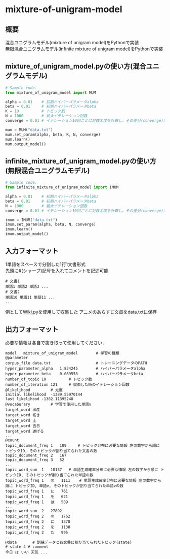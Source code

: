 # mixture-of-unigram-model
## 概要
混合ユニグラムモデル(mixture of unigram model)をPythonで実装  
無限混合ユニグラムモデル(infinite mixture of unigram model)をPythonで実装  
## mixture_of_unigram_model.pyの使い方(混合ユニグラムモデル)
```python
# Sample code.
from mixture_of_unigram_model import MUM

alpha = 0.01    # 初期ハイパーパラメータalpha
beta = 0.01     # 初期ハイパーパラメータbeta
K = 10          # トピック数
N = 1000        # 最大イテレーション回数
converge = 0.01 # イテレーション10回ごとに対数尤度を計算し，その差分(converge)が小さければ学習を終了する

mum = MUM("data.txt")
mum.set_param(alpha, beta, K, N, converge)
mum.learn()
mum.output_model()
```
## infinite_mixture_of_unigram_model.pyの使い方(無限混合ユニグラムモデル)
```python
# Sample code.
from infinite_mixture_of_unigram_model import IMUM

alpha = 0.01    # 初期ハイパーパラメータalpha
beta = 0.01     # 初期ハイパーパラメータbeta
N = 1000        # 最大イテレーション回数
converge = 0.01 # イテレーション10回ごとに対数尤度を計算し，その差分(converge)が小さければ学習を終了する

imum = IMUM("data.txt")
imum.set_param(alpha, beta, N, converge)
imum.learn()
imum.output_model()
```
## 入力フォーマット
1単語をスペースで分割した1行1文書形式  
先頭に#(シャープ)記号を入れてコメントを記述可能
```
# 文書1
単語1 単語2 単語3 ...
# 文書2
単語10 単語11 単語11 ...
...
```
例として[Wiki.py](https://github.com/KentoW/wiki)を使用して収集した アニメのあらすじ文章をdata.txtに保存
## 出力フォーマット
必要な情報は各自で抜き取って使用してください．
```
model	mixture_of_unigram_model        # 学習の種類
@parameter
corpus_file	data.txt                    # トレーニングデータのPATH
hyper_parameter_alpha	1.834245        # ハイパーパラメータalpha
hyper_parameter_beta	0.089558        # ハイパーパラメータbeta
number_of_topic	10          # トピック数
number_of_iteration	121     # 収束した時のイテレーション回数
@likelihood         # 尤度
initial likelihood	-1389.55970144
last likelihood	-1382.11395248
@vocaburary         # 学習で使用した単語v
target_word	出産
target_word	拓き
target_word	土
target_word	吉日
target_word	遂げる
...
@count
topic_document_freq	1	109     # トピック分布に必要な情報 左の数字から順に トピックID, そのトピックが割り当てられた文書の数
topic_document_freq	2	167
topic_document_freq	3	52
...
topic_word_sum	1	18137   # 単語生成確率分布に必要な情報 左の数字から順に トピックID, そのトピックが割り当てられた単語の数
topic_word_freq	1	の	1111    # 単語生成確率分布に必要な情報 左の数字から順に トピックID, 単語v, そのトピックが割り当てられた単語vの数
topic_word_freq	1	に	761
topic_word_freq	1	を	621
topic_word_freq	1	は	589
...
topic_word_sum	2	27892
topic_word_freq	2	の	1762
topic_word_freq	2	に	1378
topic_word_freq	2	を	1138
topic_word_freq	2	た	995
...
@data       # 訓練データと各文書に割り当てられたトピック(state)
# state 4 # comment
今日 は いい 天気 ...
```
